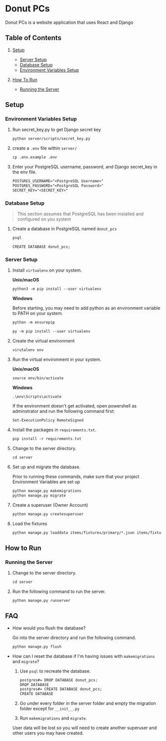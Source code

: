 # Donut PCs

Donut PCs is a website application that uses React and Django

## Table of Contents

1. [Setup](#setup)

   - [Server Setup](#server-setup)
   - [Database Setup](#database-setup)
   - [Environment Variables Setup](#environment-variables-setup)

2. [How To Run](#how-to-run)

   - [Running the Server](#running-the-server)

## Setup

### Environment Variables Setup

1. Run secret_key.py to get Django secret key

   ```txt
   python server/scripts/secret_key.py
   ```

2. create a `.env` file within `server/`

   ```txt
   cp .env.example .env
   ```

3. Enter your PostgreSQL username, password, and Django secret_key in the env file.

   ```txt
   POSTGRES_USERNAME="<PostgreSQL Username>"
   POSTGRES_PASSWORD="<PostgreSQL Password>"
   SECRET_KEY="<SECRET_KEY>"
   ```

### Database Setup

> This section assumes that PostgreSQL has been installed and configured on you system

1. Create a database in PostgreSQL named `donut_pcs`

   ```txt
   psql
   ```

   ```txt
   CREATE DATABASE donut_pcs;
   ```

### Server Setup

1. Install `virtualenv` on your system.

   **Unix/macOS**

   ```txt
   python3 -m pip install --user virtualenv
   ```

   **Windows**

   Before starting, you may need to add python as an environment variable to PATH on your system.

   ```txt
   python -m ensurepip
   ```

   ```txt
   py -m pip install --user virtualenv
   ```

2. Create the virtual environment

   ```txt
   virutalenv env
   ```

3. Run the virtual environment in your system.

   **Unix/macOS**

   ```txt
   source env/bin/activate
   ```

   **Windows**

   ```txt
   .\env\Scripts\activate
   ```

   If the environment doesn't get activated, open powershell as adminstrator and run the following command first:

   ```txt
   Set-ExecutionPolicy RemoteSigned
   ```

4. Install the packages in `requirements.txt`.

   ```txt
   pip install -r requirements.txt
   ```

5. Change to the server directory.

   ```txt
   cd server
   ```

6. Set up and migrate the database.

   Prior to running these commands, make sure that your project Environment Variables are set up

   ```txt
   python manage.py makemigrations
   python manage.py migrate
   ```

7. Create a superuser (Owner Account)

   ```txt
   python manage.py createsuperuser
   ```

8. Load the fixtures

   ```txt
   python manage.py loaddata items/fixtures/primary/*.json items/fixtures/secondary/*.json
   ```

## How to Run

### Running the Server

1. Change to the server directory.

   ```txt
   cd server
   ```

2. Run the following command to run the server.

   ```txt
   python manage.py runserver
   ```

## FAQ

- How would you flush the database?

  Go into the server directory and run the following command.

  ```txt
  python manage.py flush
  ```

- How can I reset the database if I'm having issues with `makemigrations` and `migrate`?

  1. Use `psql` to recreate the database.

     ```txt
     postgres#= DROP DATABASE donut_pcs;
     DROP DATABASE
     postgres#= CREATE DATABASE donut_pcs;
     CREATE DATABASE
     ```

  2. Go under every folder in the server folder and empty the migration folder except for `__init__.py`

  3. Run `makemigrations` and `migrate`.

  User data will be lost so you will need to create another superuser and other users you may have created.
